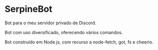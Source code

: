 # SerpineBot
Bot para o meu servidor privado de Discord.

Bot com uso diversificado, oferecendo vários comandos.

Bot construído em Node.js, com recurso a node-fetch, got, fs e cheerio.
